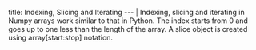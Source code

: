 title: Indexing, Slicing and Iterating
--- |
  Indexing, slicing and iterating in Numpy arrays work similar to that in Python. The index starts from 0 and goes up to one less than the length of the array. A slice object is created using array[start:stop] notation.
